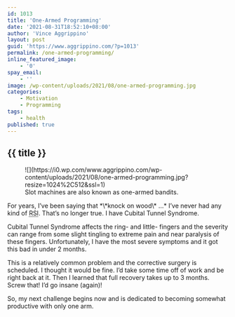 ```yaml
---
id: 1013
title: 'One-Armed Programming'
date: '2021-08-31T18:52:10+08:00'
author: 'Vince Aggrippino'
layout: post
guid: 'https://www.aggrippino.com/?p=1013'
permalink: /one-armed-programming/
inline_featured_image:
    - '0'
spay_email:
    - ''
image: /wp-content/uploads/2021/08/one-armed-programming.jpg
categories:
    - Motivation
    - Programming
tags:
    - health
published: true
---
```

## {{ title }}
<figure class="wp-block-image size-large is-style-default">![](https://i0.wp.com/www.aggrippino.com/wp-content/uploads/2021/08/one-armed-programming.jpg?resize=1024%2C512&ssl=1)<figcaption>Slot machines are also known as one-armed bandits.</figcaption></figure>For years, I’ve been saying that *\*knock on wood\* …* I’ve never had any kind of <abbr title="Repetitive Strain Injury">RSI</abbr>. That’s no longer true. I have Cubital Tunnel Syndrome.

Cubital Tunnel Syndrome affects the ring- and little- fingers and the severity can range from some slight tingling to extreme pain and near paralysis of these fingers. Unfortunately, I have the most severe symptoms and it got this bad in under 2 months.

This is a relatively common problem and the corrective surgery is scheduled. I thought it would be fine. I’d take some time off of work and be right back at it. Then I learned that full recovery takes up to 3 months. Screw that! I’d go insane (again)!

So, my next challenge begins now and is dedicated to becoming somewhat productive with only one arm.